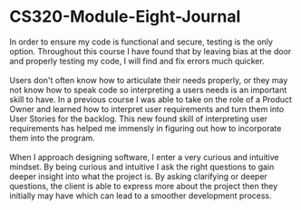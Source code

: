 # CS320-Module-Eight-Journal
In order to ensure my code is functional and secure, testing is the only option. Throughout this course I have found that by leaving bias at the door and properly testing my code, I will find and fix errors much quicker. <br/><br/>
Users don't often know how to articulate their needs properly, or they may not know how to speak code so interpreting a users needs is an important skill to have. In a previous course I was able to take on the role of a Product Owner and learned how to interpret user requirements and turn them into User Stories for the backlog. This new found skill of interpreting user requirements has helped me immensly in figuring out how to incorporate them into the program. <br/><br/>
When I approach designing software, I enter a very curious and intuitive mindset. By being curious and intuitive I ask the right questions to gain deeper insight into what the project is. By asking clarifying or deeper questions, the client is able to express more about the project then they initially may have which can lead to a smoother development process. 
